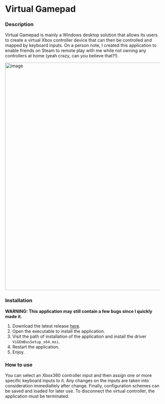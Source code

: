 # Virtual Gamepad

### Description
Virtual Gamepad is mainly a Windows desktop solution that allows its users to create a virtual Xbox controller device that can then be controlled and mapped by keyboard inputs. On a person note, I created this application to enable friends on Steam to remote play with me while not owning any controllers at home (yeah crazy, can you believe that?!).

<img width="743" alt="image" src="https://user-images.githubusercontent.com/59216720/156441614-fde5ca63-9350-4412-8c11-f17f31720e81.png">

### Installation
**WARNING: This application may still contain a few bugs since I quickly made it.**

1) Download the latest release [here](https://github.com/PersoSirEduard/VirtualGamepad/releases).
2) Open the executable to install the application.
3) Visit the path of installation of the application and install the driver `ViGEmBusSetup_x64.msi`.
4) Restart the application.
5) Enjoy.

### How to use
You can select an Xbox360 controller input and then assign one or more specific keyboard inputs to it. Any changes on the inputs are taken into consideration immedialtely after change. Finally, configuration schemes can be saved and loaded for later use. To disconnect the virtual controller, the application must be terminated.

